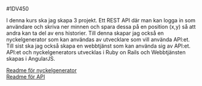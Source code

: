 #1DV450

I denna kurs ska jag skapa 3 projekt. Ett REST API där man kan logga in som användare och skriva ner minnen och spara dessa på en position (x,y) så att andra kan ta del av ens historier. Till denna skapar jag också en nyckelgenerator som kan användas av utvecklare som vill använda API:et. Till sist ska jag också skapa en webbtjänst som kan använda sig av API:et. API:et och nyckelgenerators utvecklas i Ruby on Rails och Webbtjänsten skapas i AngularJS.

[Readme för nyckelgenerator](apiKeyHandler/README.md) <br />
[Readme för API](mapAPI/README.md)
